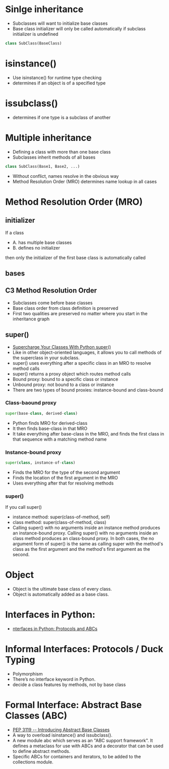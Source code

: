 # Sinlge inheritance
* Subclasses will want to initialize base classes
* Base class initializer will only be called automatically if subclass initializer is undefined
```python
class SubClass(BaseClass)
```

# isinstance()
* Use isinstance() for runtime type checking 
* determines if an object is of a specified type

# issubclass()
* determines if one type is a subclass of another

# Multiple inheritance
* Defining a class with more than one base class
* Subclasses inherit methods of all bases
```python
class SubClass(Base1, Base2, ...)
```

* Without conflict, names resolve in the obvious way
* Method Resolution Order (MRO) determines name lookup in all cases

# Method Resolution Order (MRO)
## initializer
If a class 
* A. has multiple base classes
* B. defines no initializer

then only the initializer of the first base class is automatically called 

## __bases__

## C3 Method Resolution Order 
* Subclasses come before base classes
* Base class order from class definition is preserved
* First two qualities are preserved no matter where you start in the inheritance graph

## super()
* [Supercharge Your Classes With Python super()](https://realpython.com/python-super/)
* Like in other object-oriented languages, it allows you to call methods of the superclass in your subclass.
* super() uses everything after a specific class in an MRO to resolve method calls 
* super() returns a proxy object which routes method calls
* Bound proxy: bound to a specific class or instance
* Unbound proxy: not bound to a class or instance
* There are two types of bound proxies: instance-bound and class-bound

### Class-baound proxy
```python
super(base-class, derived-class)
```
* Python finds MRO for derived-class
* It then finds base-class in that MRO
* It take everything after base-class in the MRO, and finds the first class in that sequence with a matching method name

### Instance-bound proxy
```python
super(class, instance-of-class)
``` 
* Finds the MRO for the type of the second argument
* Finds the location of the first argument in the MRO
* Uses everything after that for resolving methods

### super()
If you call super() 
* instance method: super(class-of-method, self)
* class method: super(class-of-method, class)
* Calling super() with no arguments inside an instance method produces an instance-bound proxy. 
Calling super() with no arguments inside an class method produces an class-bound proxy.
In both cases, the no argument form of super() is the same as 
calling super with the method's class as the first argument and the method's first argument as the second.



# Object
* Object is the ultimate base class of every class. 
* Object is automatically added as a base class.

# Interfaces in Python: 
* [nterfaces in Python: Protocols and ABCs](http://masnun.rocks/2017/04/15/interfaces-in-python-protocols-and-abcs/)

# Informal Interfaces: Protocols / Duck Typing
* Polymorphism
* There’s no interface keyword in Python.
* decide a class features by methods, not by base class 

# Formal Interface: Abstract Base Classes (ABC)
* [PEP 3119 -- Introducing Abstract Base Classes](https://www.python.org/dev/peps/pep-3119/)
* A way to overload isinstance() and issubclass().
* A new module abc which serves as an "ABC support framework". It defines a metaclass for use with ABCs and a decorator that can be used to define abstract methods.
* Specific ABCs for containers and iterators, to be added to the collections module.